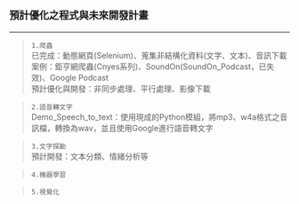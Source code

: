 ## `預計優化之程式與未來開發計畫`

* * *

> `1.爬蟲`  
已完成：動態網頁(Selenium)、蒐集非結構化資料(文字、文本)、音訊下載  
案例：鉅亨網爬蟲(Cnyes系列)、SoundOn(SoundOn_Podcast，已失效)、Google Podcast  
預計優化與開發：非同步處理、平行處理、影像下載

> `2.語音轉文字`  
Demo_Speech_to_text：使用現成的Python模組，將mp3、w4a格式之音訊檔，轉換為wav，並且使用Google進行語音轉文字

> `3.文字探勘`  
預計開發：文本分類、情緒分析等

> `4.機器學習`

> `5.視覺化`
